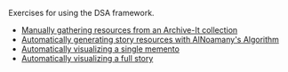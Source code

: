 Exercises for using the DSA framework.

* [Manually gathering resources from an Archive-It collection](exercise-manually-create-collection.md)
* [Automatically generating story resources with AlNoamany's Algorithm](exercise-automatically-generating-story-resources.md)
* [Automatically visualizing a single memento](exercise-visualize-single-memento.md)
* [Automatically visualizing a full story](exercise-visualize-full-story.md)
